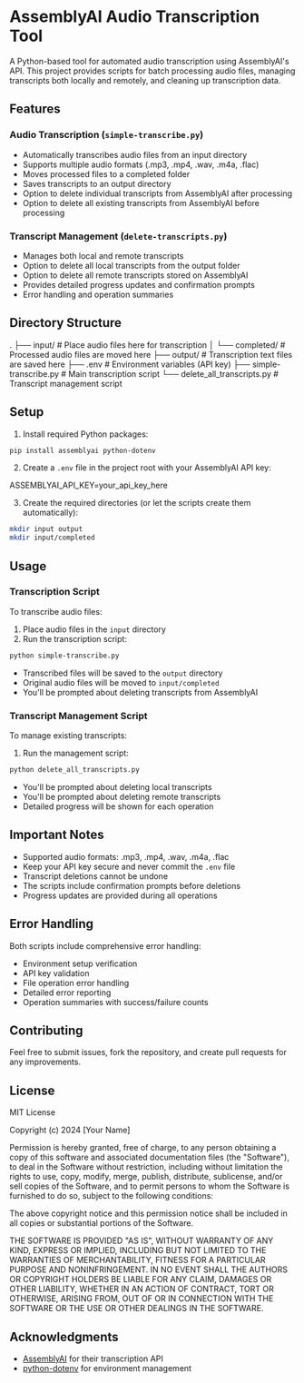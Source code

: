 # AssemblyAI Audio Transcription Tool

A Python-based tool for automated audio transcription using AssemblyAI's API. This project provides scripts for batch processing audio files, managing transcripts both locally and remotely, and cleaning up transcription data.

## Features

### Audio Transcription (`simple-transcribe.py`)
- Automatically transcribes audio files from an input directory
- Supports multiple audio formats (.mp3, .mp4, .wav, .m4a, .flac)
- Moves processed files to a completed folder
- Saves transcripts to an output directory
- Option to delete individual transcripts from AssemblyAI after processing
- Option to delete all existing transcripts from AssemblyAI before processing

### Transcript Management (`delete-transcripts.py`)
- Manages both local and remote transcripts
- Option to delete all local transcripts from the output folder
- Option to delete all remote transcripts stored on AssemblyAI
- Provides detailed progress updates and confirmation prompts
- Error handling and operation summaries

## Directory Structure

.
├── input/ # Place audio files here for transcription
│ └── completed/ # Processed audio files are moved here
├── output/ # Transcription text files are saved here
├── .env # Environment variables (API key)
├── simple-transcribe.py # Main transcription script
└── delete_all_transcripts.py # Transcript management script


## Setup

1. Install required Python packages:
```bash
pip install assemblyai python-dotenv
```

2. Create a `.env` file in the project root with your AssemblyAI API key:

ASSEMBLYAI_API_KEY=your_api_key_here


3. Create the required directories (or let the scripts create them automatically):
```bash
mkdir input output
mkdir input/completed
```

## Usage

### Transcription Script
To transcribe audio files:

1. Place audio files in the `input` directory
2. Run the transcription script:
```bash
python simple-transcribe.py
```
- Transcribed files will be saved to the `output` directory
- Original audio files will be moved to `input/completed`
- You'll be prompted about deleting transcripts from AssemblyAI

### Transcript Management Script
To manage existing transcripts:

1. Run the management script:
```bash
python delete_all_transcripts.py
```
- You'll be prompted about deleting local transcripts
- You'll be prompted about deleting remote transcripts
- Detailed progress will be shown for each operation

## Important Notes

- Supported audio formats: .mp3, .mp4, .wav, .m4a, .flac
- Keep your API key secure and never commit the `.env` file
- Transcript deletions cannot be undone
- The scripts include confirmation prompts before deletions
- Progress updates are provided during all operations

## Error Handling

Both scripts include comprehensive error handling:
- Environment setup verification
- API key validation
- File operation error handling
- Detailed error reporting
- Operation summaries with success/failure counts

## Contributing

Feel free to submit issues, fork the repository, and create pull requests for any improvements.

## License

MIT License

Copyright (c) 2024 [Your Name]

Permission is hereby granted, free of charge, to any person obtaining a copy
of this software and associated documentation files (the "Software"), to deal
in the Software without restriction, including without limitation the rights
to use, copy, modify, merge, publish, distribute, sublicense, and/or sell
copies of the Software, and to permit persons to whom the Software is
furnished to do so, subject to the following conditions:

The above copyright notice and this permission notice shall be included in all
copies or substantial portions of the Software.

THE SOFTWARE IS PROVIDED "AS IS", WITHOUT WARRANTY OF ANY KIND, EXPRESS OR
IMPLIED, INCLUDING BUT NOT LIMITED TO THE WARRANTIES OF MERCHANTABILITY,
FITNESS FOR A PARTICULAR PURPOSE AND NONINFRINGEMENT. IN NO EVENT SHALL THE
AUTHORS OR COPYRIGHT HOLDERS BE LIABLE FOR ANY CLAIM, DAMAGES OR OTHER
LIABILITY, WHETHER IN AN ACTION OF CONTRACT, TORT OR OTHERWISE, ARISING FROM,
OUT OF OR IN CONNECTION WITH THE SOFTWARE OR THE USE OR OTHER DEALINGS IN THE
SOFTWARE.

## Acknowledgments

- [AssemblyAI](https://www.assemblyai.com/) for their transcription API
- [python-dotenv](https://github.com/theskumar/python-dotenv) for environment management